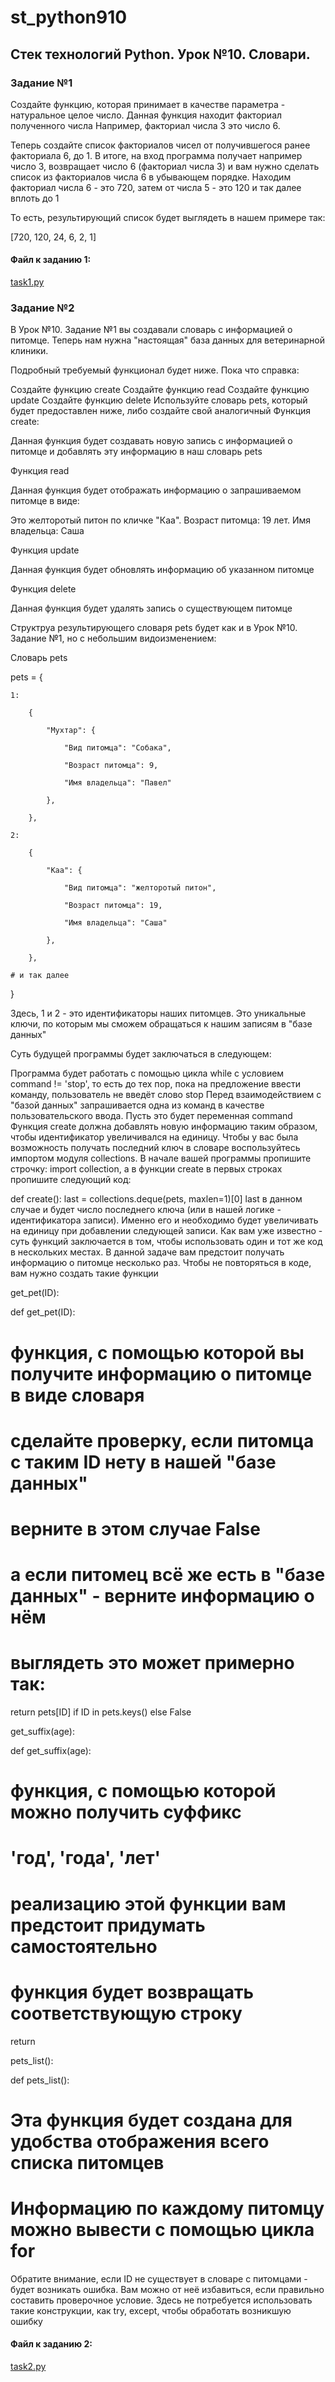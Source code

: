 # st_python910
## Стек технологий Python. Урок №10. Словари.


### Задание №1

Создайте функцию, которая принимает в качестве параметра - натуральное целое число.
Данная функция находит факториал полученного числа
Например, факториал числа 3 это число 6.

Теперь создайте список факториалов чисел от получившегося ранее факториала 6, до 1.
В итоге, на вход программа получает например число 3, возвращает число 6 (факториал числа 3) и вам нужно сделать список из факториалов числа 6 в убывающем порядке. Находим факториал числа 6 - это 720, затем от числа 5 - это 120 и так далее вплоть до 1

То есть, результирующий список будет выглядеть в нашем примере так:

[720, 120, 24, 6, 2, 1]

####  Файл к заданию 1: 
[task1.py](https://github.com/s-getmanov/st_python11/blob/main/task1.py)

### Задание №2

В Урок №10. Задание №1 вы создавали словарь с информацией о питомце. Теперь нам нужна "настоящая" база данных для ветеринарной клиники.

Подробный требуемый функционал будет ниже. Пока что справка:

Создайте функцию create
Создайте функцию read
Создайте функцию update
Создайте функцию delete
Используйте словарь pets, который будет предоставлен ниже, либо создайте свой аналогичный
Функция create:

Данная функция будет создавать новую запись с информацией о питомце и добавлять эту информацию в наш словарь pets

Функция read

Данная функция будет отображать информацию о запрашиваемом питомце в виде:

Это желторотый питон по кличке "Каа". Возраст питомца: 19 лет. Имя владельца: Саша

Функция update

Данная функция будет обновлять информацию об указанном питомце

Функция delete

Данная функция будет удалять запись о существующем питомце

Структруа результирующего словаря pets будет как и в Урок №10. Задание №1, но с небольшим видоизменением:

Словарь pets

pets = {

    1:

        {

            "Мухтар": {

                "Вид питомца": "Собака",

                "Возраст питомца": 9,

                "Имя владельца": "Павел"

            },

        },

    2:

        {

            "Каа": {

                "Вид питомца": "желторотый питон",

                "Возраст питомца": 19,

                "Имя владельца": "Саша"

            },

        },

    # и так далее

}

Здесь, 1 и 2 - это идентификаторы наших питомцев. Это уникальные ключи, по которым мы сможем обращаться к нашим записям в "базе данных"

Суть будущей программы будет заключаться в следующем:

Программа будет работать с помощью цикла while с условием command != 'stop', то есть до тех пор, пока на предложение ввести команду, пользователь не введёт слово stop
Перед взаимодействием с "базой данных" запрашивается одна из команд в качестве пользовательского ввода. Пусть это будет переменная command
Функция create должна добавлять новую информацию таким образом, чтобы идентификатор увеличивался на единицу. Чтобы у вас была возможность получать последний ключ в словаре воспользуйтесь импортом модуля collections. В начале вашей программы пропишите строчку: import collection, а в функции create в первых строках пропишите следующий код:

def create():
last = collections.deque(pets, maxlen=1)[0]
last в данном случае и будет число последнего ключа (или в нашей логике - идентификатора записи). Именно его и необходимо будет увеличивать на единицу при добавлении следующей записи.
Как вам уже известно - суть функций заключается в том, чтобы использовать один и тот же код в нескольких местах. В данной задаче вам предстоит получать информацию о питомце несколько раз. Чтобы не повторяться в коде, вам нужно создать такие функции

get_pet(ID):

def get_pet(ID):

  # функция, с помощью которой вы получите информацию о питомце в виде словаря

  # сделайте проверку, если питомца с таким ID нету в нашей "базе данных"

  # верните в этом случае False

  # а если питомец всё же есть в "базе данных" - верните информацию о нём

  # выглядеть это может примерно так:

  return pets[ID] if ID in pets.keys() else False

get_suffix(age):

def get_suffix(age):

  # функция, с помощью которой можно получить суффикс

  # 'год', 'года', 'лет'

  # реализацию этой функции вам предстоит придумать самостоятельно

  # функция будет возвращать соответствующую строку

  return

pets_list():

def pets_list():

  # Эта функция будет создана для удобства отображения всего списка питомцев

  # Информацию по каждому питомцу можно вывести с помощью цикла for

Обратите внимание, если ID не существует в словаре с питомцами - будет возникать ошибка. Вам можно от неё избавиться, если правильно составить проверочное условие. Здесь не потребуется использовать такие конструкции, как try, except, чтобы обработать возникшую ошибку

####  Файл к заданию 2: 
[task2.py](https://github.com/s-getmanov/st_python11/blob/main/task2.py)
